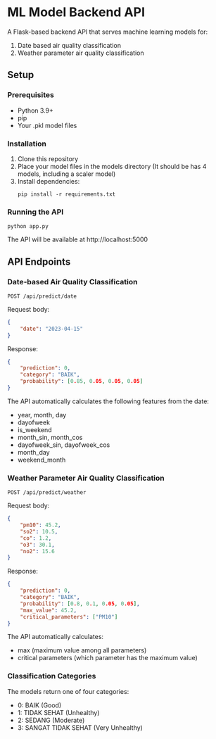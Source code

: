# ML Model Backend API

A Flask-based backend API that serves machine learning models for:

1. Date based air quality classification
2. Weather parameter air quality classification

## Setup

### Prerequisites

- Python 3.9+
- pip
- Your .pkl model files

### Installation

1. Clone this repository
2. Place your model files in the models directory (It should be has 4 models, including a scaler model)
3. Install dependencies:
   ```
   pip install -r requirements.txt
   ```

### Running the API

```
python app.py
```

The API will be available at http://localhost:5000

## API Endpoints


### Date-based Air Quality Classification

```
POST /api/predict/date
```

Request body:

```json
{
	"date": "2023-04-15"
}
```

Response:

```json
{
	"prediction": 0,
	"category": "BAIK",
	"probability": [0.85, 0.05, 0.05, 0.05]
}
```

The API automatically calculates the following features from the date:

- year, month, day
- dayofweek
- is_weekend
- month_sin, month_cos
- dayofweek_sin, dayofweek_cos
- month_day
- weekend_month

### Weather Parameter Air Quality Classification

```
POST /api/predict/weather
```

Request body:

```json
{
	"pm10": 45.2,
	"so2": 10.5,
	"co": 1.2,
	"o3": 30.1,
	"no2": 15.6
}
```

Response:

```json
{
	"prediction": 0,
	"category": "BAIK",
	"probability": [0.8, 0.1, 0.05, 0.05],
	"max_value": 45.2,
	"critical_parameters": ["PM10"]
}
```

The API automatically calculates:

- max (maximum value among all parameters)
- critical parameters (which parameter has the maximum value)

### Classification Categories

The models return one of four categories:

- 0: BAIK (Good)
- 1: TIDAK SEHAT (Unhealthy)
- 2: SEDANG (Moderate)
- 3: SANGAT TIDAK SEHAT (Very Unhealthy)